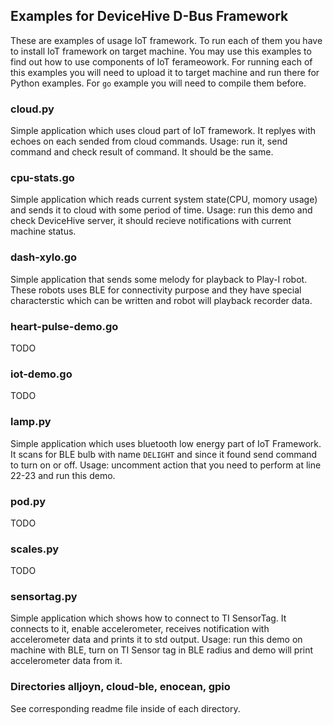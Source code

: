 ## Examples for DeviceHive D-Bus Framework 

These are examples of usage IoT framework. To run each of them you have to install IoT framework on target machine. You may use this examples to find out how to use components of IoT ferameowork. For running each of this examples you will need to upload it to target machine and run there for Python examples. For `go` example you will need to compile them before.

### cloud.py
Simple application which uses cloud part of IoT framework. It replyes with echoes on each sended from cloud commands. Usage: run it, send command and check result of command. It should be the same.

### cpu-stats.go
Simple application which reads current system state(CPU, momory usage) and sends it to cloud with some period of time. Usage: run this demo and check DeviceHive server, it should recieve notifications with current machine status.

### dash-xylo.go
Simple application that sends some melody for playback to Play-I robot. These robots uses BLE for connectivity purpose and they have special characterstic which can be written and robot will playback recorder data. 

### heart-pulse-demo.go
TODO

### iot-demo.go
TODO

### lamp.py
Simple application which uses bluetooth low energy part of IoT Framework. It scans for BLE bulb with name `DELIGHT` and since it found send command to turn on or off. Usage: uncomment action that you need to perform at line 22-23 and run this demo.

### pod.py
TODO

### scales.py
TODO

### sensortag.py
Simple application which shows how to connect to TI SensorTag. It connects to it, enable accelerometer, receives notification with accelerometer data and prints it to std output. Usage: run this demo on machine with BLE, turn on TI Sensor tag in BLE radius and demo will print accelerometer data from it.

### Directories alljoyn, cloud-ble, enocean, gpio
See corresponding readme file inside of each directory.


